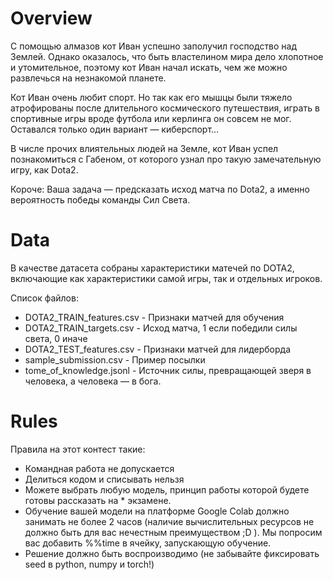 # Overview
С помощью алмазов кот Иван успешно заполучил господство над Землей. Однако оказалось, что быть властелином мира дело хлопотное и утомительное, поэтому кот Иван начал искать, чем же можно развлечься на незнакомой планете.

Кот Иван очень любит спорт. Но так как его мышцы были тяжело атрофированы после длительного космического путешествия, играть в спортивные игры вроде футбола или керлинга он совсем не мог. Оставался только один вариант — киберспорт…

В числе прочих влиятельных людей на Земле, кот Иван успел познакомиться с Габеном, от которого узнал про такую замечательную игру, как Dota2.

Короче:
Ваша задача — предсказать исход матча по Dota2, а именно вероятность победы команды Сил Света.

# Data
В качестве датасета собраны характеристики матечей по DOTA2, включающие как характеристики самой игры, так и отдельных игроков.

Список файлов:
* DOTA2_TRAIN_features.csv - Признаки матчей для обучения
* DOTA2_TRAIN_targets.csv - Исход матча, 1 если победили силы света, 0 иначе
* DOTA2_TEST_features.csv - Признаки матчей для лидерборда
* sample_submission.csv - Пример посылки
* tome_of_knowledge.jsonl - Источник силы, превращающей зверя в человека, а человека — в бога.

# Rules
Правила на этот контест такие:

* Командная работа не допускается
* Делиться кодом и списывать нельзя
* Можете выбрать любую модель, принцип работы которой будете готовы рассказать на * экзамене.
* Обучение вашей модели на платформе Google Colab должно занимать не более 2 часов (наличие вычислительных ресурсов не должно быть для вас нечестным преимуществом ;D ). Мы попросим вас добавить %%time в ячейку, запускающую обучение.
* Решение должно быть воспроизводимо (не забывайте фиксировать seed в python, numpy и torch!)